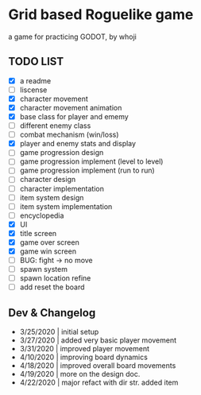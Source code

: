 # Grid based Roguelike game
a game for practicing GODOT, by whoji

## TODO LIST
- [x] a readme
- [ ] liscense
- [x] character movement
- [x] character movement animation
- [x] base class for player and ememy
- [ ] different enemy class
- [ ] combat mechanism (win/loss)
- [x] player and enemy stats and display
- [ ] game progression design
- [ ] game progression implement (level to level)
- [ ] game progression implement (run to run)
- [ ] character design
- [ ] character implementation
- [ ] item system design
- [ ] item system implementation
- [ ] encyclopedia
- [x] UI
- [x] title screen
- [x] game over screen
- [x] game win screen
- [ ] BUG: fight -> no move
- [ ] spawn system
- [ ] spawn location refine
- [ ] add reset the board

## Dev & Changelog
* 3/25/2020 | initial setup
* 3/27/2020 | added very basic player movement
* 3/31/2020 | improved player movement
* 4/10/2020 | improving board dynamics
* 4/18/2020 | improved overall board movements
* 4/19/2020 | more on the design doc.
* 4/22/2020 | major refact with dir str. added item
